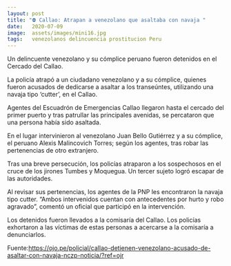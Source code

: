 ```yaml
---
layout: post
title: "⛔ Callao: Atrapan a venezolano que asaltaba con navaja "
date:   2020-07-09
image:  assets/images/mini16.jpg
tags:   venezolanos delincuencia prostitucion Peru
---
```




Un delincuente venezolano y su cómplice peruano fueron detenidos en el Cercado del Callao.

La policía atrapó a un ciudadano venezolano y a su cómplice, quienes fueron acusados de dedicarse a asaltar a los transeúntes, utilizando una navaja tipo ‘cutter’, en el Callao.

Agentes del Escuadrón de Emergencias Callao llegaron hasta el cercado del primer puerto y tras patrullar las principales avenidas, se percataron que una persona había sido asaltada.

En el lugar intervinieron al venezolano Juan Bello Gutiérrez y a su cómplice, el peruano Alexis Malincovich Torres; según los agentes, tras robar las pertenencias de otro extranjero.

Tras una breve persecución, los policías atraparon a los sospechosos en el cruce de los jirones Tumbes y Moquegua. Un tercer sujeto logró escapar de las autoridades.

Al revisar sus pertenencias, los agentes de la PNP les encontraron la navaja tipo cutter. “Ambos intervenidos cuentan con antecedentes por hurto y robo agravado”, comentó un oficial que participó en la intervención.

Los detenidos fueron llevados a la comisaría del Callao. Los policías exhortaron a las víctimas de estas personas a acercarse a la comisaría a denunciarlos.


Fuente:https://ojo.pe/policial/callao-detienen-venezolano-acusado-de-asaltar-con-navaja-nczp-noticia/?ref=ojr
